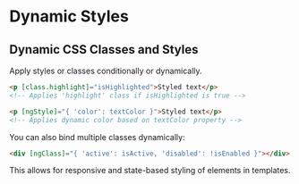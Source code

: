 # Dynamic Styles

## Dynamic CSS Classes and Styles
Apply styles or classes conditionally or dynamically.

```html
<p [class.highlight]="isHighlighted">Styled text</p>
<!-- Applies 'highlight' class if isHighlighted is true -->

<p [ngStyle]="{ 'color': textColor }">Styled text</p>
<!-- Applies dynamic color based on textColor property -->
```

You can also bind multiple classes dynamically:
```html
<div [ngClass]="{ 'active': isActive, 'disabled': !isEnabled }"></div>
```

This allows for responsive and state-based styling of elements in templates.